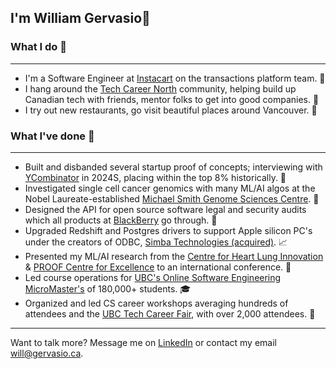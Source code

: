 ## I'm William Gervasio🫡

<!--
**wgervasio/wgervasio** is a ✨ _special_ ✨ repository because its `README.md` (this file) appears on your GitHub profile.

Here are some ideas to get you started:

- 🔭 I’m currently working on ...
- 🌱 I’m currently learning ...
- 👯 I’m looking to collaborate on ...
- 🤔 I’m looking for help with ...
- 💬 Ask me about ...
- 📫 How to reach me: ...
- 😄 Pronouns: ...
- ⚡ Fun fact: ...
-->

### What I do 🤔
<hr>

- I'm a Software Engineer at [Instacart](https://www.instacart.com/company/about-us#company-history) on the transactions platform team. 🥕
- I hang around the [Tech Career North](https://discord.gg/96rkQyC5rX) community, helping build up Canadian tech with friends, mentor folks to get into good companies. 🍁
- I try out new restaurants, go visit beautiful places around Vancouver. 🐋

### What I've done 📜
<hr>

- Built and disbanded several startup proof of concepts; interviewing with [YCombinator](https://www.ycombinator.com/) in 2024S, placing within the top 8% historically. 👾
- Investigated single cell cancer genomics with many ML/AI algos at the Nobel Laureate-established [Michael Smith Genome Sciences Centre](https://www.bcgsc.ca/about-us/our-story). 🧬
- Designed the API for open source software legal and security audits which all products at [BlackBerry](https://www.blackberry.com/) go through. 📱
- Upgraded Redshift and Postgres drivers to support Apple silicon PC's under the creators of ODBC, [Simba Technologies (acquired)](https://insightsoftware.com/about-simba-drivers/). 📈
- Presented my ML/AI research from the [Centre for Heart Lung Innovation](https://www.hli.ubc.ca/) & [PROOF Centre for Excellence](https://www.proofcentre.ca/) to an international conference. 💉
- Led course operations for [UBC's Online Software Engineering MicroMaster's](https://www.cs.ubc.ca/news/2017/03/ubc-launches-edx-micromasters-program-software-development) of 180,000+ students. 🎓
- Organized and led CS career workshops averaging hundreds of attendees and the [UBC Tech Career Fair](https://ubccsss.org/tcf/), with over 2,000 attendees. 🤝

<hr>

Want to talk more? Message me on [LinkedIn](https://linkedin.com/in/wgervasio) or contact my email [will@gervasio.ca](mailto:will@gervasio.ca).
